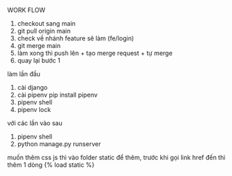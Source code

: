 WORK FLOW
1. checkout sang main
2. git pull origin main
3. check về nhánh feature sẽ làm (fe/login)
4. git merge main
5. làm xong thì push lên + tạo merge request + tự merge
6. quay lại bước 1


làm lần đầu
1. cài django
2. cài pipenv
    pip install pipenv
3. pipenv shell
4. pipenv lock

với các lần vào sau
1. pipenv shell
2. python manage.py runserver

muốn thêm css js thì vào folder static để thêm, trước khi gọi link href đến thì thêm 1 dòng {% load static %}